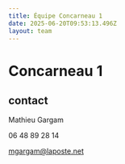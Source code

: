 ```yaml
---
title: Équipe Concarneau 1
date: 2025-06-20T09:53:13.496Z
layout: team
---
```


# Concarneau 1



## contact 

Mathieu Gargam

 06 48 89 28 14

mgargam@laposte.net

